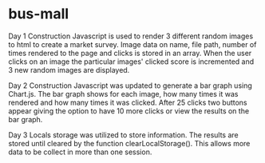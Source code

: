 # bus-mall
Day 1 Construction
Javascript is used to render 3 different random images to html to create a market survey. Image data on name, file path, number of times rendered to the page and clicks is stored in an array. When the user clicks on an image the particular images' clicked score is incremented and 3 new random images are displayed.

Day 2 Construction
Javascript was updated to generate a bar graph using Chart.js. The bar graph shows for each image, how many times it was rendered and how many times it was clicked. After 25 clicks two buttons appear giving the option to have 10 more clicks or view the results on the bar graph.

Day 3
Locals storage was utilized to store information. The results are stored until cleared by the function
 clearLocalStorage(). This allows more data to be collect in more than one session.